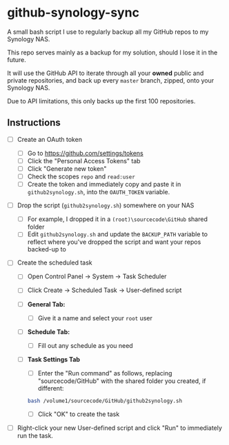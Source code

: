 
# github-synology-sync

A small bash script I use to regularly backup all my GitHub repos to my Synology NAS.

This repo serves mainly as a backup for my solution, should I lose it in the future.

It will use the GitHub API to iterate through all your **owned** public and private repositories, and back up every `master` branch, zipped, onto your Synology NAS.

Due to API limitations, this only backs up the first 100 repositories.

## Instructions

 - [ ] Create an OAuth token
	 - [ ]  Go to https://github.com/settings/tokens
	 - [ ]  Click the "Personal Access Tokens" tab
	 - [ ]  Click "Generate new token"
	 - [ ]  Check the scopes `repo` and `read:user`
	 - [ ]  Create the token and immediately copy and paste it in `github2synology.sh`, into the `OAUTH_TOKEN` variable.
 - [ ]  Drop the script (`github2synology.sh`) somewhere on your NAS
	 - [ ]  For example, I dropped it in a `(root)\sourcecode\GitHub` shared folder
	 - [ ]  Edit `github2synology.sh` and update the `BACKUP_PATH` variable to reflect where you've dropped the script and want your repos backed-up to
 - [ ]  Create the scheduled task
	 - [ ]  Open Control Panel -> System -> Task Scheduler
	 - [ ]  Click Create -> Scheduled Task -> User-defined script
	 - [ ]  **General Tab:**
		 - [ ] Give it a name and select your `root` user
		 
	 - [ ]  **Schedule Tab:**
		 - [ ]  Fill out any schedule as you need
		 
	 - [ ]  **Task Settings Tab**
		 - [ ]   Enter the "Run command" as follows, replacing "sourcecode/GitHub" with the shared folder you created, if different:
		```bash
		bash /volume1/sourcecode/GitHub/github2synology.sh
		``` 
			
		
		 - [ ]  Click "OK" to create the task
		 
 - [ ]  Right-click your new User-defined script and click "Run" to immediately run the task.


